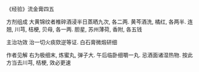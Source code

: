 《经验》流金膏四五

方剂组成 大黄锦纹者椎碎酒浸半日蒸晒九次, 各二两. 黄芩酒洗, 橘红, 各两半. 连翘, 川芎, 桔梗, 贝母, 各一两. 胆星, 苏州薄荷, 香附, 各五钱 

主治功效 治一切火痰欬逆等证. 白石膏微煅研细 

作者见解 右为极细末, 炼蜜丸, 弹子大. 午后临卧细嚼一丸. 忌酒面诸湿热物. 按此方当去川芎, 桔梗, 效必更速 

